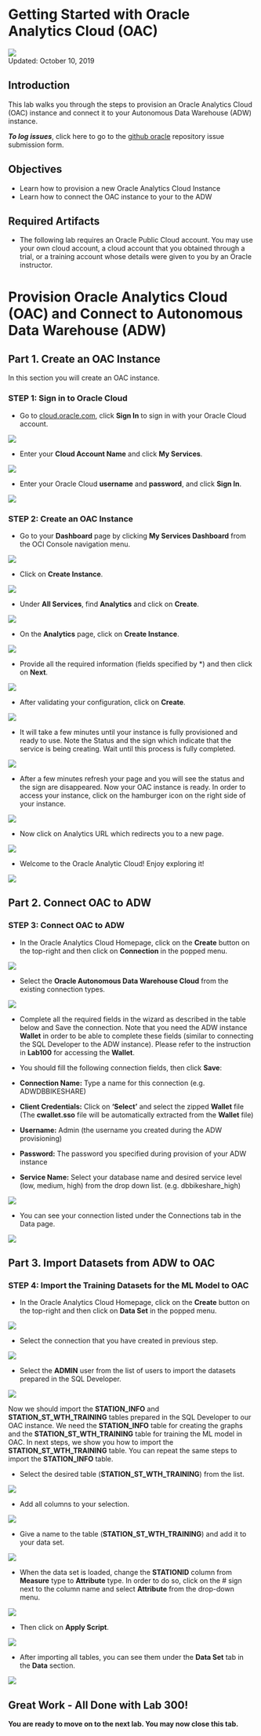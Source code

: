 # Getting Started with Oracle Analytics Cloud (OAC)

![](images/300/Picture300-lab.png)  
Updated: October 10, 2019

## Introduction

This lab walks you through the steps to provision an Oracle Analytics Cloud (OAC) instance and connect it to your Autonomous Data Warehouse (ADW) instance.


**_To log issues_**, click here to go to the [github oracle](https://github.com/oracle/learning-library/issues/new) repository issue submission form.

## Objectives
-   Learn how to provision a new Oracle Analytics Cloud Instance
-   Learn how to connect the OAC instance to your to the ADW

## Required Artifacts
-   The following lab requires an Oracle Public Cloud account. You may use your own cloud account, a cloud account that you obtained through a trial, or a training account whose details were given to you by an Oracle instructor.



# Provision Oracle Analytics Cloud (OAC) and Connect to Autonomous Data Warehouse (ADW)

## Part 1. Create an OAC Instance
In this section you will create an OAC instance.


### **STEP 1: Sign in to Oracle Cloud**

-   Go to [cloud.oracle.com](https://cloud.oracle.com), click **Sign In** to sign in with your Oracle Cloud account.

![](./images/300/Picture300-2.png)

-   Enter your **Cloud Account Name** and click **My Services**.

![](./images/300/Picture300-3.jpg)

-   Enter your Oracle Cloud **username** and **password**, and click **Sign In**.

![](./images/300/Picture300-4.png)



### **STEP 2: Create an OAC Instance**

-   Go to your **Dashboard** page by clicking **My Services Dashboard** from the OCI Console navigation menu.

![](images/LabGuide300-029b17f5.png)

- Click on **Create Instance**.

![](./images/300/Picture300-21.png)

-   Under **All Services**, find **Analytics** and click on **Create**.

![](./images/300/analyticsDash.png)

-   On the **Analytics** page, click on **Create Instance**.

![](./images/300/AnalyticsInstance.png)

-   Provide all the required information (fields specified by \*) and then click on **Next**.

![](./images/300/Picture300-24.png)

-   After validating your configuration, click on **Create**.

![](./images/300/Picture300-25.png)

-   It will take a few minutes until your instance is fully provisioned and ready to use. Note the Status and the sign which indicate that the service is being creating. Wait until this process is fully completed.

![](./images/300/OACprovision.png)

-   After a few minutes refresh your page and you will see the status and the sign are disappeared. Now your OAC instance is ready. In order to access your instance, click on the hamburger icon on the right side of your instance.

![](./images/300/expand.png)

-   Now click on Analytics URL which redirects you to a new page.

![](./images/300/OACURL.png)


-   Welcome to the Oracle Analytic Cloud! Enjoy exploring it!

![](./images/300/Picture300-29.png)




## Part 2. Connect OAC to ADW

### **STEP 3: Connect OAC to ADW**

-   In the Oracle Analytics Cloud Homepage, click on the **Create** button on the top-right and then click on **Connection** in the popped menu.

![](./images/300/Picture300-31.png)

-   Select the **Oracle Autonomous Data Warehouse Cloud** from the existing connection types.

![](./images/300/Picture300-32.png)

-   Complete all the required fields in the wizard as described in the table below and Save the connection. Note that you need the ADW instance **Wallet** in order to be able to complete these fields (similar to connecting the SQL Developer to the ADW instance). Please refer to the instruction in **Lab100** for accessing the **Wallet**.


-   You should fill the following connection fields, then click **Save**:

-   **Connection Name:** Type a name for this connection (e.g. ADWDBBIKESHARE)

-   **Client Credentials:** Click on **‘Select’** and select the zipped **Wallet** file (The **cwallet.sso** file will be automatically extracted from the **Wallet** file)

-   **Username:** Admin (the username you created during the ADW provisioning)

-   **Password:** The password you specified during provision of your ADW instance

-   **Service Name:** Select your database name and desired service level (low, medium, high) from the drop down list. (e.g.  dbbikeshare_high)

![](images/300/Picture300-33-updated.png)



-   You can see your connection listed under the Connections tab in the Data page.

![](./images/300/Picture300-34.png)



## Part 3. Import Datasets from ADW to OAC

### **STEP 4: Import the Training Datasets for the ML Model to OAC**

-   In the Oracle Analytics Cloud Homepage, click on the **Create** button on the top-right and then click on **Data Set** in the popped menu.

![](./images/300/Picture300-41.png)

-   Select the connection that you have created in previous step.

![](./images/300/Picture300-42.png)

-   Select the **ADMIN** user from the list of users to import the datasets prepared in the SQL Developer.

![](./images/300/Picture300-43.png)


Now we should import the **STATION_INFO** and **STATION_ST_WTH_TRAINING** tables prepared in the SQL Developer to our OAC instance. We need the **STATION_INFO** table for creating the graphs and the **STATION_ST_WTH_TRAINING** table for training the ML model in OAC. In next steps, we show you how to import the **STATION_ST_WTH_TRAINING** table. You can repeat the same steps to import the **STATION_INFO** table.


-   Select the desired table (**STATION_ST_WTH_TRAINING**) from the list.

![](./images/300/Picture300-44.png)

-   Add all columns to your selection.

![](./images/300/Picture300-45.png)

-   Give a name to the table (**STATION_ST_WTH_TRAINING**) and add it to your data set.

![](./images/300/Picture300-46.png)

-   When the data set is loaded, change the **STATIONID** column from **Measure** type to **Attribute** type. In order to do so, click on the # sign next to the column name and select **Attribute** from the drop-down menu.

![](./images/300/Picture300-47.png)


-    Then click on **Apply Script**.

![](./images/300/Picture300-48.png)


-   After importing all tables, you can see them under the **Data Set** tab in the **Data** section.

![](./images/300/Picture300-45.png)


## Great Work - All Done with Lab 300!
**You are ready to move on to the next lab. You may now close this tab.**
